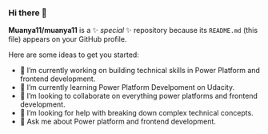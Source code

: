 ### Hi there 👋


**Muanya11/muanya11** is a ✨ _special_ ✨ repository because its `README.md` (this file) appears on your GitHub profile.

Here are some ideas to get you started:

- 🔭 I’m currently working on building technical skills in Power Platform and frontend development.
- 🌱 I’m currently learning Power Platform Develpoment on Udacity.
- 👯 I’m looking to collaborate on everything power platforms and frontend development.
- 🤔 I’m looking for help with breaking down complex technical concepts.
- 💬 Ask me about Power platform and frontend development.
<!--- 📫 How to reach me: 
- 😄 Pronouns: ...
- ⚡ Fun fact: ...-->

